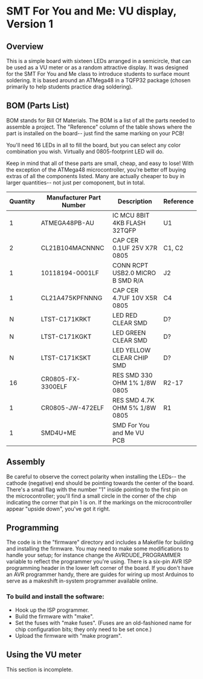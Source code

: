 # SMT For You and Me: VU display, Version 1

## Overview

This is a simple board with sixteen LEDs arranged in a semicircle,
that can be used as a VU meter or as a random attractive display.
It was designed for the SMT For You and Me class to introduce students
to surface mount soldering. It is based around an ATMega48 in a TQFP32
package (chosen primarily to help students practice drag soldering).

## BOM (Parts List)

BOM stands for Bill Of Materials. The BOM is a list of all the parts needed
to assemble a project. The "Reference" column of the table shows where the
part is installed on the board-- just find the same marking on your PCB!

You'll need 16 LEDs in all to fill the board, but you can select any color
combination you wish. Virtually and 0805-footprint LED will do.

Keep in mind that all of these parts are small, cheap, and easy to lose!
With the exception of the ATMega48 microcontroller, you're better off buying
extras of all the components listed. Many are actually cheaper to buy in larger
quantities-- not just per comoponent, but in total.

|Quantity |Manufacturer Part Number|Description                     |Reference|
|-----|------------------------|--------------------------------|------------------|
|1    |ATMEGA48PB-AU           |IC MCU 8BIT 4KB FLASH 32TQFP    |U1                |
|2    |CL21B104MACNNNC         |CAP CER 0.1UF 25V X7R 0805      |C1, C2            |
|1    |10118194-0001LF         |CONN RCPT USB2.0 MICRO B SMD R/A|J2                |
|1    |CL21A475KPFNNNG         |CAP CER 4.7UF 10V X5R 0805      |C4                |
|N    |LTST-C171KRKT           |LED RED CLEAR SMD               |D?                |
|N    |LTST-C171KGKT           |LED GREEN CLEAR SMD             |D?                |
|N    |LTST-C171KSKT           |LED YELLOW CLEAR CHIP SMD       |D?                |
|16   |CR0805-FX-3300ELF       |RES SMD 330 OHM 1% 1/8W 0805    |R2-17             |
|1    |CR0805-JW-472ELF        |RES SMD 4.7K OHM 5% 1/8W 0805   |R1                |
|1    |SMD4U+ME                |SMD For You and Me VU PCB       |                  |

## Assembly

Be careful to observe the correct polarity when installing the LEDs-- the cathode (negative)
end should be pointing towards the center of the board. There's a small flag with the number "1"
inside pointing to the first pin on the microcontroller; you'll find a small circle in the
corner of the chip indicating the corner that pin 1 is on. If the markings on the microcontroller
appear "upside down", you've got it right.

## Programming

The code is in the "firmware" directory and includes a Makefile for building and installing
the firmware. You may need to make some modifications to handle your setup; for instance 
change the AVRDUDE_PROGRAMMER variable to reflect the programmer you're using. There is a 
six-pin AVR ISP programming header in the lower left corner of the board. If you don't
have an AVR programmer handy, there are guides for wiring up most Arduinos to serve as a 
makeshift in-system programmer available online.

### To build and install the software:

* Hook up the ISP programmer.
* Build the firmware with "make".
* Set the fuses with "make fuses". (Fuses are an old-fashioned name for chip configuration
bits; they only need to be set once.)
* Upload the firmware with "make program".

## Using the VU meter

This section is incomplete.
